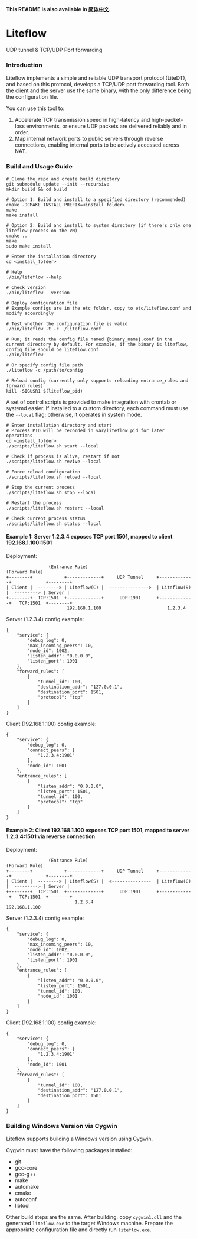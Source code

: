 **This README is also available in [简体中文](README.cn.md).**

# Liteflow
UDP tunnel & TCP/UDP Port forwarding

### Introduction

Liteflow implements a simple and reliable UDP transport protocol (LiteDT), and based on this protocol, develops a TCP/UDP port forwarding tool. Both the client and the server use the same binary, with the only difference being the configuration file.

You can use this tool to:

1. Accelerate TCP transmission speed in high-latency and high-packet-loss environments, or ensure UDP packets are delivered reliably and in order.
2. Map internal network ports to public servers through reverse connections, enabling internal ports to be actively accessed across NAT.

### Build and Usage Guide
```
# Clone the repo and create build directory
git submodule update --init --recursive
mkdir build && cd build

# Option 1: Build and install to a specified directory (recommended)
cmake -DCMAKE_INSTALL_PREFIX=<install_folder> ..
make
make install

# Option 2: Build and install to system directory (if there's only one liteflow process on the VM)
cmake ..
make
sudo make install

# Enter the installation directory
cd <install_folder>

# Help
./bin/liteflow --help

# Check version
./bin/liteflow --version

# Deploy configuration file
# Example configs are in the etc folder, copy to etc/liteflow.conf and modify accordingly

# Test whether the configuration file is valid
./bin/liteflow -t -c ./liteflow.conf

# Run; it reads the config file named {binary_name}.conf in the current directory by default. For example, if the binary is liteflow, config file should be liteflow.conf
./bin/liteflow

# Or specify config file path
./liteflow -c /path/to/config

# Reload config (currently only supports reloading entrance_rules and forward_rules)
kill -SIGUSR1 $(liteflow_pid)
```

A set of control scripts is provided to make integration with crontab or systemd easier. If installed to a custom directory, each command must use the `--local` flag; otherwise, it operates in system mode.
```
# Enter installation directory and start
# Process PID will be recorded in var/liteflow.pid for later operations
cd <install_folder>
./scripts/liteflow.sh start --local

# Check if process is alive, restart if not
./scripts/liteflow.sh revive --local

# Force reload configuration
./scripts/liteflow.sh reload --local

# Stop the current process
./scripts/liteflow.sh stop --local

# Restart the process
./scripts/liteflow.sh restart --local

# Check current process status
./scripts/liteflow.sh status --local
```

#### Example 1: Server 1.2.3.4 exposes TCP port 1501, mapped to client 192.168.1.100:1501

Deployment:
```
                (Entrance Rule)                                     (Forward Rule)
+--------+            +-------------+     UDP Tunnel     +-------------+             +--------+
| Client |  --------> | Liteflow(C) |  --------------->  | Liteflow(S) |  ---------> | Server |
+--------+  TCP:1501  +-------------+      UDP:1901      +-------------+   TCP:1501  +--------+
                       192.168.1.100                         1.2.3.4
```

Server (1.2.3.4) config example:
```
{
    "service": {
        "debug_log": 0,
        "max_incoming_peers": 10,
        "node_id": 1002,
        "listen_addr": "0.0.0.0",
        "listen_port": 1901
    },
    "forward_rules": [
        {
            "tunnel_id": 100,
            "destination_addr": "127.0.0.1",
            "destination_port": 1501,
            "protocol": "tcp"
        }
    ]
}
```

Client (192.168.1.100) config example:
```
{
    "service": {
        "debug_log": 0,
        "connect_peers": [
            "1.2.3.4:1901"
        ],
        "node_id": 1001
    },
    "entrance_rules": [
        {
            "listen_addr": "0.0.0.0",
            "listen_port": 1501,
            "tunnel_id": 100,
            "protocol": "tcp"
        }
    ]
}
```

#### Example 2: Client 192.168.1.100 exposes TCP port 1501, mapped to server 1.2.3.4:1501 via reverse connection

Deployment:
```
                (Entrance Rule)                                     (Forward Rule)
+--------+            +-------------+     UDP Tunnel     +-------------+             +--------+
| Client |  --------> | Liteflow(S) |  <---------------  | Liteflow(C) |  ---------> | Server |
+--------+  TCP:1501  +-------------+      UDP:1901      +-------------+   TCP:1501  +--------+
                          1.2.3.4                         192.168.1.100
```

Server (1.2.3.4) config example:
```
{
    "service": {
        "debug_log": 0,
        "max_incoming_peers": 10,
        "node_id": 1002,
        "listen_addr": "0.0.0.0",
        "listen_port": 1901
    },
    "entrance_rules": [
        {
            "listen_addr": "0.0.0.0",
            "listen_port": 1501,
            "tunnel_id": 100,
            "node_id": 1001
        }
    ]
}
```

Client (192.168.1.100) config example:
```
{
    "service": {
        "debug_log": 0,
        "connect_peers": [
            "1.2.3.4:1901"
        ],
        "node_id": 1001
    },
    "forward_rules": [
        {
            "tunnel_id": 100,
            "destination_addr": "127.0.0.1",
            "destination_port": 1501
        }
    ]
}
```

### Building Windows Version via Cygwin
Liteflow supports building a Windows version using Cygwin.

Cygwin must have the following packages installed:
* git
* gcc-core
* gcc-g++
* make
* automake
* cmake
* autoconf
* libtool

Other build steps are the same. After building, copy `cygwin1.dll` and the generated `liteflow.exe` to the target Windows machine. Prepare the appropriate configuration file and directly run `liteflow.exe`.

